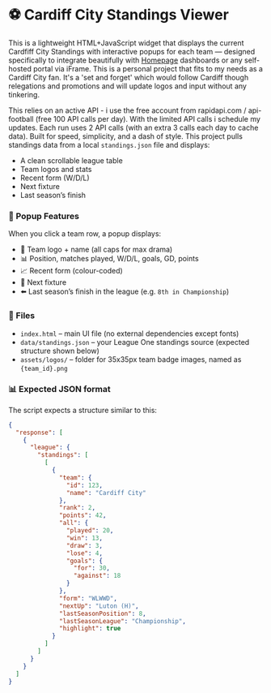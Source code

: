# ⚽ Cardiff City Standings Viewer

This is a lightweight HTML+JavaScript widget that displays the current Cardfiff City Standings with interactive popups for each team — designed specifically to integrate beautifully with [Homepage](https://gethomepage.dev/) dashboards or any self-hosted portal via iFrame.
This is a personal project that fits to my needs as a Cardiff City fan. It's a 'set and forget' which would follow Cardiff though relegations and promotions and will update logos and input without any tinkering.

This relies on an active API - i use the free account from rapidapi.com / api-football (free 100 API calls per day). With the limited API calls i schedule my updates. Each run uses 2 API calls (with an extra 3 calls each day to cache data). 
Built for speed, simplicity, and a dash of style. This project pulls standings data from a local `standings.json` file and displays:

- A clean scrollable league table
- Team logos and stats
- Recent form (W/D/L)
- Next fixture
- Last season’s finish

### 📸 Popup Features
When you click a team row, a popup displays:

- 🔵 Team logo + name (all caps for max drama)
- 📊 Position, matches played, W/D/L, goals, GD, points
- 📈 Recent form (colour-coded)
- 🎯 Next fixture
- ⬅️ Last season’s finish in the league (e.g. `8th in Championship`)

### 📁 Files
- `index.html` – main UI file (no external dependencies except fonts)
- `data/standings.json` – your League One standings source (expected structure shown below)
- `assets/logos/` – folder for 35x35px team badge images, named as `{team_id}.png`

### 📊 Expected JSON format
The script expects a structure similar to this:
```json
{
  "response": [
    {
      "league": {
        "standings": [
          [
            {
              "team": {
                "id": 123,
                "name": "Cardiff City"
              },
              "rank": 2,
              "points": 42,
              "all": {
                "played": 20,
                "win": 13,
                "draw": 3,
                "lose": 4,
                "goals": {
                  "for": 30,
                  "against": 18
                }
              },
              "form": "WLWWD",
              "nextUp": "Luton (H)",
              "lastSeasonPosition": 8,
              "lastSeasonLeague": "Championship",
              "highlight": true
            }
          ]
        ]
      }
    }
  ]
}
